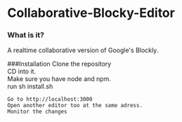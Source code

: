 # Collaborative-Blocky-Editor

### What is it?
A realtime collaborative version of Google's Blockly. 

###Installation 
	Clone the repository  
	CD into it.  
	Make sure you have node and npm.  
	run sh install.sh  

	Go to http://localhost:3000  
	Open another editor too at the same adress.   
	Monitor the changes  

	